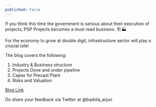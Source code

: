 ```yaml
---
published: false
---
```


If you think this time the government is serious about their execution of projects, PSP Projects becomes a must read business. 🏗️🏭

For the economy to grow at double digit, infrastructure sector will play a crucial role!

The blog covers the following:
1. Industry & Business structure
2. Projects Done and under pipeline
3. Capex for Precast Plant
4. Risks and Valuation

[Blog Link](https://soic.in/blog-description/pspprojects)

Do share your feedback via Twitter at @badola_arjun
